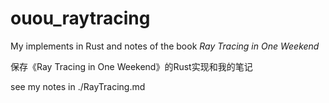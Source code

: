 # ouou_raytracing
My implements in Rust and notes of the book *Ray Tracing in One Weekend*

保存《Ray Tracing in One Weekend》的Rust实现和我的笔记

see my notes in ./RayTracing.md
